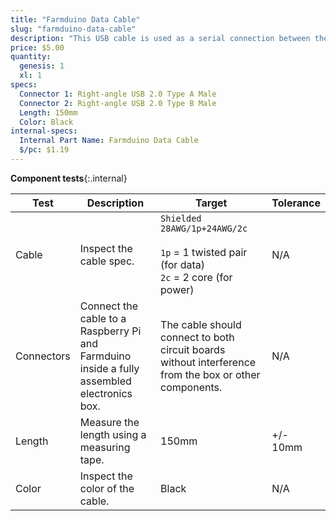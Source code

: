 ```yaml
---
title: "Farmduino Data Cable"
slug: "farmduino-data-cable"
description: "This USB cable is used as a serial connection between the Raspberry Pi and the Farmduino."
price: $5.00
quantity:
  genesis: 1
  xl: 1
specs:
  Connector 1: Right-angle USB 2.0 Type A Male
  Connector 2: Right-angle USB 2.0 Type B Male
  Length: 150mm
  Color: Black
internal-specs:
  Internal Part Name: Farmduino Data Cable
  $/pc: $1.19
---
```


**Component tests**{:.internal}

|Test         |Description  |Target       |Tolerance    |
|-------------|-------------|-------------|-------------|
|Cable        |Inspect the cable spec.|`Shielded 28AWG/1p+24AWG/2c`<br><br>`1p` = 1 twisted pair (for data)<br>`2c` = 2 core (for power)|N/A
|Connectors   |Connect the cable to a Raspberry Pi and Farmduino inside a fully assembled electronics box.|The cable should connect to both circuit boards without interference from the box or other components.|N/A
|Length       |Measure the length using a measuring tape.|150mm|+/- 10mm
|Color        |Inspect the color of the cable.|Black|N/A
